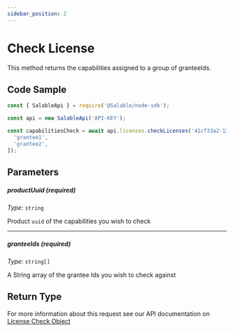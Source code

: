 ```yaml
---
sidebar_position: 2
---
```


# Check License

This method returns the capabilities assigned to a group of granteeIds.

## Code Sample

```typescript
const { SalableApi } = require('@Salable/node-sdk');

const api = new SalableApi('API-KEY');

const capabilitiesCheck = await api.licenses.checkLicenses('41cf33a2-136e-4959-b5c7-73889ab94eff', [
  'grantee1',
  'grantee2',
]);
```

## Parameters

##### productUuid (_required_)

_Type:_ `string`

Product `uuid` of the capabilities you wish to check

---

##### granteeIds (_required_)

_Type:_ `string[]`

A String array of the grantee Ids you wish to check against

## Return Type

For more information about this request see our API documentation on [License Check Object](https://docs.salable.app/api#tag/Licenses/operation/getLicenseCheck)

